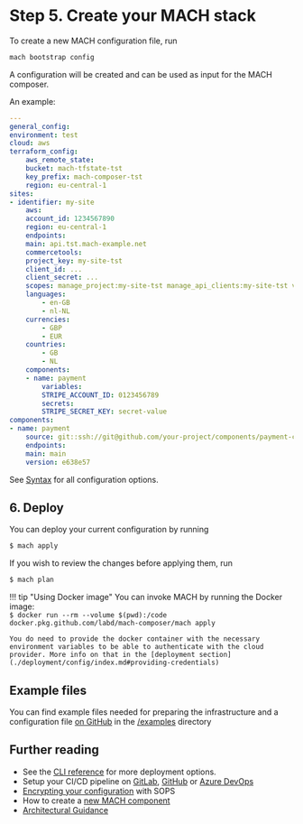 # Step 5. Create your MACH stack

To create a new MACH configuration file, run

```bash
mach bootstrap config
```

A configuration will be created and can be used as input for the MACH composer.

An example:

```yaml
---
general_config:
environment: test
cloud: aws
terraform_config:
    aws_remote_state:
    bucket: mach-tfstate-tst
    key_prefix: mach-composer-tst
    region: eu-central-1
sites:
- identifier: my-site
    aws:
    account_id: 1234567890
    region: eu-central-1
    endpoints:
    main: api.tst.mach-example.net
    commercetools:
    project_key: my-site-tst
    client_id: ...
    client_secret: ...
    scopes: manage_project:my-site-tst manage_api_clients:my-site-tst view_api_clients:my-site-tst
    languages:
        - en-GB
        - nl-NL
    currencies:
        - GBP
        - EUR
    countries:
        - GB
        - NL
    components:
    - name: payment
        variables:
        STRIPE_ACCOUNT_ID: 0123456789
        secrets:
        STRIPE_SECRET_KEY: secret-value
components:
- name: payment
    source: git::ssh://git@github.com/your-project/components/payment-component.git//terraform
    endpoints: 
    main: main
    version: e638e57
```

See [Syntax](./syntax/index.md) for all configuration options.

## 6. Deploy

You can deploy your current configuration by running

```bash
$ mach apply
```

If you wish to review the changes before applying them, run

```bash
$ mach plan
```

!!! tip "Using Docker image"
    You can invoke MACH by running the Docker image:<br>
    `$ docker run --rm --volume $(pwd):/code docker.pkg.github.com/labd/mach-composer/mach apply`

    You do need to provide the docker container with the necessary environment variables to be able to authenticate with the cloud provider. More info on that in the [deployment section](./deployment/config/index.md#providing-credentials)


## Example files

You can find example files needed for preparing the infrastructure and a configuration file [on GitHub](https://github.com/labd/mach-composer/tree/master/examples/) in the [/examples](https://github.com/labd/mach-composer/tree/master/examples/) directory

## Further reading

- See the [CLI reference](./workflow/cli.md#apply) for more deployment options.
- Setup your CI/CD pipeline on [GitLab](./deployment/ci/gitlab.md), [GitHub](./deployment/ci/github.md) or [Azure DevOps](./deployment/ci/devops.md)
- [Encrypting your configuration](./security.md#encrypt-your-mach-configuration) with SOPS
- How to create a [new MACH component](./components/index.md)
- [Architectural Guidance](./guidance/index.md)

